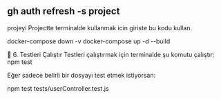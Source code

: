 ## gh auth refresh -s project
projeyi Projectte terminalde kullanmak icin giriste bu kodu kullan.


docker-compose down -v
docker-compose up -d --build

📌 6. Testleri Çalıştır
Testleri çalıştırmak için terminalde şu komutu çalıştır:
npm test

Eğer sadece belirli bir dosyayı test etmek istiyorsan:

npm test tests/userController.test.js


